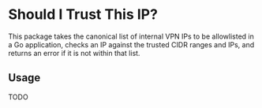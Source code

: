 # Should I Trust This IP? 

This package takes the canonical list of internal VPN IPs to be allowlisted in a Go application, checks an IP against the trusted CIDR ranges and IPs, and returns an error if it is not within that list. 

## Usage
TODO